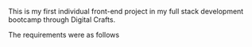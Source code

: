 This is my first individual front-end project in my full stack development bootcamp through Digital Crafts.

The requirements were as follows